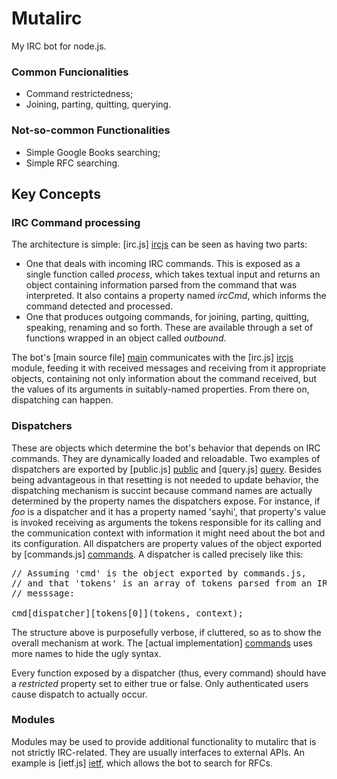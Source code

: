 # Mutalirc

My IRC bot for node.js. 


### Common Funcionalities

 * Command restrictedness;
 * Joining, parting, quitting, querying.


### Not-so-common Functionalities

 * Simple Google Books searching;
 * Simple RFC searching.


## Key Concepts

### IRC Command processing

The architecture is simple: [irc.js] [ircjs] can be seen as having two parts: 

+ One that deals with incoming IRC commands. This is exposed as a single function called *process*, which takes textual input and returns an object containing information parsed from the command that was interpreted. It also contains a property named *ircCmd*, which informs the command detected and processed.
+ One that produces outgoing commands, for joining, parting, quitting, speaking, renaming and so forth. These are available through a set of functions wrapped in an object called *outbound*.

The bot's [main source file] [main] communicates with the [irc.js] [ircjs] module, feeding it with received messages and receiving from it appropriate objects, containing not only information about the command received, but the values of its arguments in suitably-named properties. From there on, dispatching can happen.


### Dispatchers

These are objects which determine the bot's behavior that depends on IRC commands. They are dynamically loaded and reloadable. Two examples of dispatchers are exported by [public.js] [public] and [query.js] [query]. Besides being advantageous in that resetting is not needed to update behavior, the dispatching mechanism is succint because command names are actually determined by the property names the dispatchers expose. For instance, if *foo* is a dispatcher and it has a property named 'sayhi', that property's value is invoked receiving as arguments the tokens responsible for its calling and the communication context with information it might need about the bot and its configuration. All dispatchers are property values of the object exported by [commands.js] [commands]. A dispatcher is called precisely like this:

<pre>
// Assuming 'cmd' is the object exported by commands.js,
// and that 'tokens' is an array of tokens parsed from an IRC
// messsage:

cmd[dispatcher][tokens[0]](tokens, context);
</pre>

The structure above is purposefully verbose, if cluttered, so as to show the overall mechanism at work. The [actual implementation] [commands] uses more names to hide the ugly syntax.

Every function exposed by a dispatcher (thus, every command) should have a *restricted* property set to either true or false. Only authenticated users cause dispatch to actually occur. 


### Modules

Modules may be used to provide additional functionality to mutalirc that is not strictly IRC-related. They are usually interfaces to external APIs. An example is [ietf.js] [ietf], which allows the bot to search for RFCs.

[public]: https://github.com/guipn/mutalirc/blob/master/dispatchers/public.js

[query]: https://github.com/guipn/mutalirc/blob/master/dispatchers/query.js

[commands]: https://github.com/guipn/mutalirc/blob/master/commands.js

[ietf]: https://github.com/guipn/mutalirc/blob/master/dispatchers/modules/ietf.js

[ircjs]: https://github.com/guipn/mutalirc/blob/master/irc.js

[main]: https://github.com/guipn/mutalirc/blob/master/mutalirc.js
